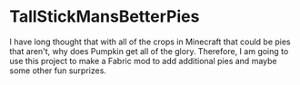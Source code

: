 # TallStickMansBetterPies

I have long thought that with all of the crops in Minecraft that could be pies that aren't, why does Pumpkin get all of the glory.  Therefore, I am going to use this project to make a Fabric mod to add additional pies and maybe some other fun surprizes.
